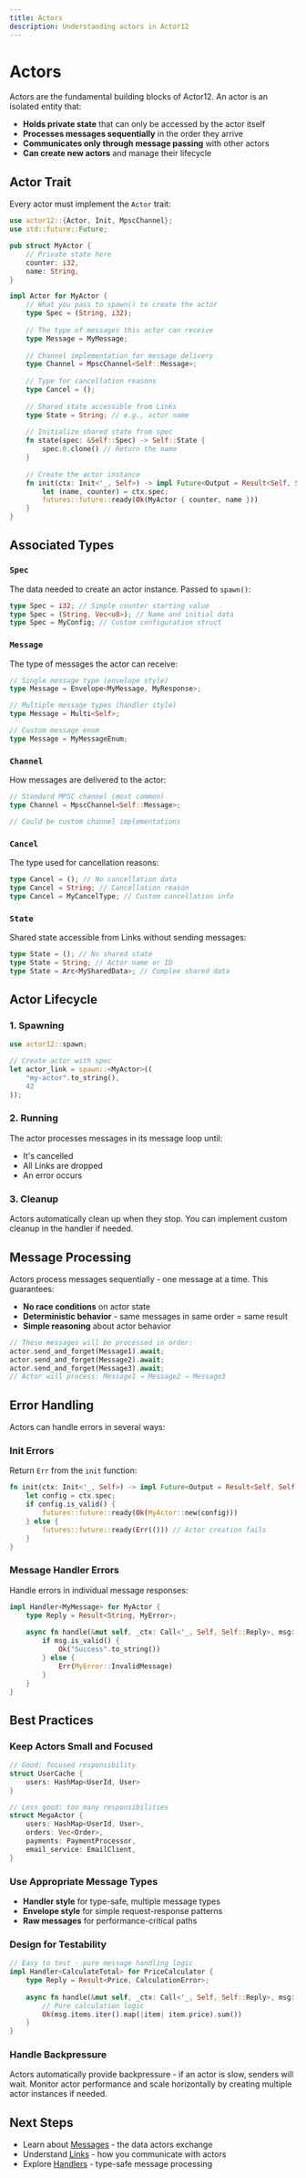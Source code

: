 ```yaml
---
title: Actors
description: Understanding actors in Actor12
---
```


# Actors

Actors are the fundamental building blocks of Actor12. An actor is an isolated entity that:

- **Holds private state** that can only be accessed by the actor itself
- **Processes messages sequentially** in the order they arrive
- **Communicates only through message passing** with other actors
- **Can create new actors** and manage their lifecycle

## Actor Trait

Every actor must implement the `Actor` trait:

```rust
use actor12::{Actor, Init, MpscChannel};
use std::future::Future;

pub struct MyActor {
    // Private state here
    counter: i32,
    name: String,
}

impl Actor for MyActor {
    // What you pass to spawn() to create the actor
    type Spec = (String, i32);
    
    // The type of messages this actor can receive
    type Message = MyMessage;
    
    // Channel implementation for message delivery
    type Channel = MpscChannel<Self::Message>;
    
    // Type for cancellation reasons
    type Cancel = ();
    
    // Shared state accessible from Links
    type State = String; // e.g., actor name
    
    // Initialize shared state from spec
    fn state(spec: &Self::Spec) -> Self::State {
        spec.0.clone() // Return the name
    }
    
    // Create the actor instance
    fn init(ctx: Init<'_, Self>) -> impl Future<Output = Result<Self, Self::Cancel>> + Send + 'static {
        let (name, counter) = ctx.spec;
        futures::future::ready(Ok(MyActor { counter, name }))
    }
}
```

## Associated Types

### `Spec`
The data needed to create an actor instance. Passed to `spawn()`:
```rust
type Spec = i32; // Simple counter starting value
type Spec = (String, Vec<u8>); // Name and initial data
type Spec = MyConfig; // Custom configuration struct
```

### `Message`
The type of messages the actor can receive:
```rust
// Single message type (envelope style)
type Message = Envelope<MyMessage, MyResponse>;

// Multiple message types (handler style) 
type Message = Multi<Self>;

// Custom message enum
type Message = MyMessageEnum;
```

### `Channel`
How messages are delivered to the actor:
```rust
// Standard MPSC channel (most common)
type Channel = MpscChannel<Self::Message>;

// Could be custom channel implementations
```

### `Cancel`
The type used for cancellation reasons:
```rust
type Cancel = (); // No cancellation data
type Cancel = String; // Cancellation reason
type Cancel = MyCancelType; // Custom cancellation info
```

### `State`
Shared state accessible from Links without sending messages:
```rust
type State = (); // No shared state
type State = String; // Actor name or ID
type State = Arc<MySharedData>; // Complex shared data
```

## Actor Lifecycle

### 1. Spawning
```rust
use actor12::spawn;

// Create actor with spec
let actor_link = spawn::<MyActor>((
    "my-actor".to_string(),
    42
));
```

### 2. Running
The actor processes messages in its message loop until:
- It's cancelled
- All Links are dropped
- An error occurs

### 3. Cleanup
Actors automatically clean up when they stop. You can implement custom cleanup in the handler if needed.

## Message Processing

Actors process messages sequentially - one message at a time. This guarantees:
- **No race conditions** on actor state
- **Deterministic behavior** - same messages in same order = same result
- **Simple reasoning** about actor behavior

```rust
// These messages will be processed in order:
actor.send_and_forget(Message1).await;
actor.send_and_forget(Message2).await; 
actor.send_and_forget(Message3).await;
// Actor will process: Message1 → Message2 → Message3
```

## Error Handling

Actors can handle errors in several ways:

### Init Errors
Return `Err` from the `init` function:
```rust
fn init(ctx: Init<'_, Self>) -> impl Future<Output = Result<Self, Self::Cancel>> + Send + 'static {
    let config = ctx.spec;
    if config.is_valid() {
        futures::future::ready(Ok(MyActor::new(config)))
    } else {
        futures::future::ready(Err(())) // Actor creation fails
    }
}
```

### Message Handler Errors
Handle errors in individual message responses:
```rust
impl Handler<MyMessage> for MyActor {
    type Reply = Result<String, MyError>;
    
    async fn handle(&mut self, _ctx: Call<'_, Self, Self::Reply>, msg: MyMessage) -> Self::Reply {
        if msg.is_valid() {
            Ok("Success".to_string())
        } else {
            Err(MyError::InvalidMessage)
        }
    }
}
```

## Best Practices

### Keep Actors Small and Focused
```rust
// Good: focused responsibility
struct UserCache { 
    users: HashMap<UserId, User> 
}

// Less good: too many responsibilities  
struct MegaActor {
    users: HashMap<UserId, User>,
    orders: Vec<Order>,
    payments: PaymentProcessor,
    email_service: EmailClient,
}
```

### Use Appropriate Message Types
- **Handler style** for type-safe, multiple message types
- **Envelope style** for simple request-response patterns
- **Raw messages** for performance-critical paths

### Design for Testability
```rust
// Easy to test - pure message handling logic
impl Handler<CalculateTotal> for PriceCalculator {
    type Reply = Result<Price, CalculationError>;
    
    async fn handle(&mut self, _ctx: Call<'_, Self, Self::Reply>, msg: CalculateTotal) -> Self::Reply {
        // Pure calculation logic
        Ok(msg.items.iter().map(|item| item.price).sum())
    }
}
```

### Handle Backpressure
Actors automatically provide backpressure - if an actor is slow, senders will wait. Monitor actor performance and scale horizontally by creating multiple actor instances if needed.

## Next Steps

- Learn about [Messages](/concepts/messages) - the data actors exchange
- Understand [Links](/concepts/links) - how you communicate with actors  
- Explore [Handlers](/concepts/handlers) - type-safe message processing